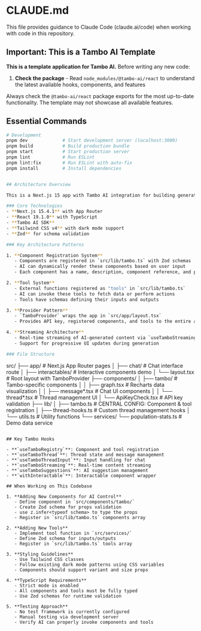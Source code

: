 # CLAUDE.md

This file provides guidance to Claude Code (claude.ai/code) when working with code in this repository.

## Important: This is a Tambo AI Template

**This is a template application for Tambo AI.** Before writing any new code:

1. **Check the package** - Read `node_modules/@tambo-ai/react` to understand the latest available hooks, components, and features

Always check the `@tambo-ai/react` package exports for the most up-to-date functionality. The template may not showcase all available features.

## Essential Commands

```bash
# Development
pnpm dev             # Start development server (localhost:3000)
pnpm build           # Build production bundle
pnpm start           # Start production server
pnpm lint            # Run ESLint
pnpm lint:fix        # Run ESLint with auto-fix
pnpm install         # Install dependencies


## Architecture Overview

This is a Next.js 15 app with Tambo AI integration for building generative UI/UX applications. The architecture enables AI to dynamically generate and control React components.

### Core Technologies
- **Next.js 15.4.1** with App Router
- **React 19.1.0** with TypeScript
- **Tambo AI SDK**
- **Tailwind CSS v4** with dark mode support
- **Zod** for schema validation

### Key Architecture Patterns

1. **Component Registration System**
   - Components are registered in `src/lib/tambo.ts` with Zod schemas
   - AI can dynamically render these components based on user input
   - Each component has a name, description, component reference, and propsSchema

2. **Tool System**
   - External functions registered as "tools" in `src/lib/tambo.ts`
   - AI can invoke these tools to fetch data or perform actions
   - Tools have schemas defining their inputs and outputs

3. **Provider Pattern**
   - `TamboProvider` wraps the app in `src/app/layout.tsx`
   - Provides API key, registered components, and tools to the entire app

4. **Streaming Architecture**
   - Real-time streaming of AI-generated content via `useTamboStreaming` hook
   - Support for progressive UI updates during generation

### File Structure

```

src/
├── app/ # Next.js App Router pages
│ ├── chat/ # Chat interface route
│ ├── interactables/ # Interactive components demo
│ └── layout.tsx # Root layout with TamboProvider
├── components/
│ ├── tambo/ # Tambo-specific components
│ │ ├── graph.tsx # Recharts data visualization
│ │ ├── message*.tsx # Chat UI components
│ │ └── thread*.tsx # Thread management UI
│ └── ApiKeyCheck.tsx # API key validation
├── lib/
│ ├── tambo.ts # CENTRAL CONFIG: Component & tool registration
│ ├── thread-hooks.ts # Custom thread management hooks
│ └── utils.ts # Utility functions
└── services/
└── population-stats.ts # Demo data service

```

## Key Tambo Hooks

- **`useTamboRegistry`**: Component and tool registration
- **`useTamboThread`**: Thread state and message management
- **`useTamboThreadInput`**: Input handling for chat
- **`useTamboStreaming`**: Real-time content streaming
- **`useTamboSuggestions`**: AI suggestion management
- **`withInteractable`**: Interactable component wrapper

## When Working on This Codebase

1. **Adding New Components for AI Control**
   - Define component in `src/components/tambo/`
   - Create Zod schema for props validation
   - use z.infer<typeof schema> to type the props
   - Register in `src/lib/tambo.ts` components array

2. **Adding New Tools**
   - Implement tool function in `src/services/`
   - Define Zod schema for inputs/outputs
   - Register in `src/lib/tambo.ts` tools array

3. **Styling Guidelines**
   - Use Tailwind CSS classes
   - Follow existing dark mode patterns using CSS variables
   - Components should support variant and size props

4. **TypeScript Requirements**
   - Strict mode is enabled
   - All components and tools must be fully typed
   - Use Zod schemas for runtime validation

5. **Testing Approach**
   - No test framework is currently configured
   - Manual testing via development server
   - Verify AI can properly invoke components and tools
```
